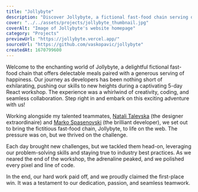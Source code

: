 ```yaml
---
title: "Jollybyte"
description: "Discover Jollybyte, a fictional fast-food chain serving delicious meals with a side of happiness, created during a 5-day React workshop."
cover: "../../assets/projects/jollybyte_thumbnail.jpg"
coverAlt: "Image of Jollybyte's website homepage"
category: "Projects"
previewUrl: "https://jollybyte.vercel.app/"
sourceUrl: "https://github.com/vaskopavic/jollybyte"
createdAt: 1670799600
---
```


Welcome to the enchanting world of Jollybyte, a delightful fictional fast-food
chain that offers delectable meals paired with a generous serving of happiness.
Our journey as developers has been nothing short of exhilarating, pushing our
skills to new heights during a captivating 5-day React workshop. The experience
was a whirlwind of creativity, coding, and seamless collaboration. Step right in
and embark on this exciting adventure with us!

Working alongside my talented teammates,
[Natali Talevska](https://www.linkedin.com/in/natali-talevska/) (the designer
extraordinaire) and
[Marko Spasenovski](https://www.linkedin.com/in/marko-spasenovski/) (the
brilliant developer), we set out to bring the fictitious fast-food chain,
Jollybyte, to life on the web. The pressure was on, but we thrived on the
challenge.

Each day brought new challenges, but we tackled them head-on, leveraging our
problem-solving skills and staying true to industry best practices. As we neared
the end of the workshop, the adrenaline peaked, and we polished every pixel and
line of code.

In the end, our hard work paid off, and we proudly claimed the first-place win.
It was a testament to our dedication, passion, and seamless teamwork.
